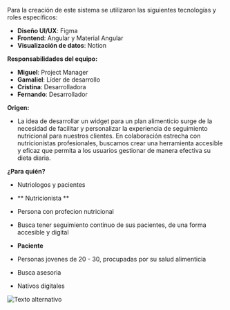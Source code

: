 Para la creación de este sistema se utilizaron las siguientes tecnologías y roles específicos:

- **Diseño UI/UX**: Figma
- **Frontend**: Angular y Material Angular
- **Visualización de datos**: Notion

**Responsabilidades del equipo:**

- **Miguel**: Project Manager
- **Gamaliel**: Líder de desarrollo
- **Cristina**: Desarrolladora
- **Fernando**: Desarrollador

**Origen:**
- La idea de desarrollar un widget para un plan alimenticio surge de la necesidad de facilitar y personalizar la experiencia de seguimiento nutricional para nuestros clientes. En colaboración estrecha con nutricionistas profesionales, buscamos crear una herramienta accesible y eficaz que permita a los usuarios gestionar de manera efectiva su dieta diaria.

**¿Para quién?**
- Nutriologos y pacientes
- ** Nutricionista **
- Persona con profecion nutricional
- Busca tener seguimiento continuo de sus pacientes, de una forma 
accesible y digital

- **Paciente** 
- Personas jovenes de 20 - 30, procupadas por su salud alimenticia
- Busca asesoria
- Nativos digitales


![Texto alternativo](https://cdn.shopify.com/s/files/1/0258/8983/3053/files/PAGINA-31-NOTA-SALUD_480x480.jpg?v=1608800578)
